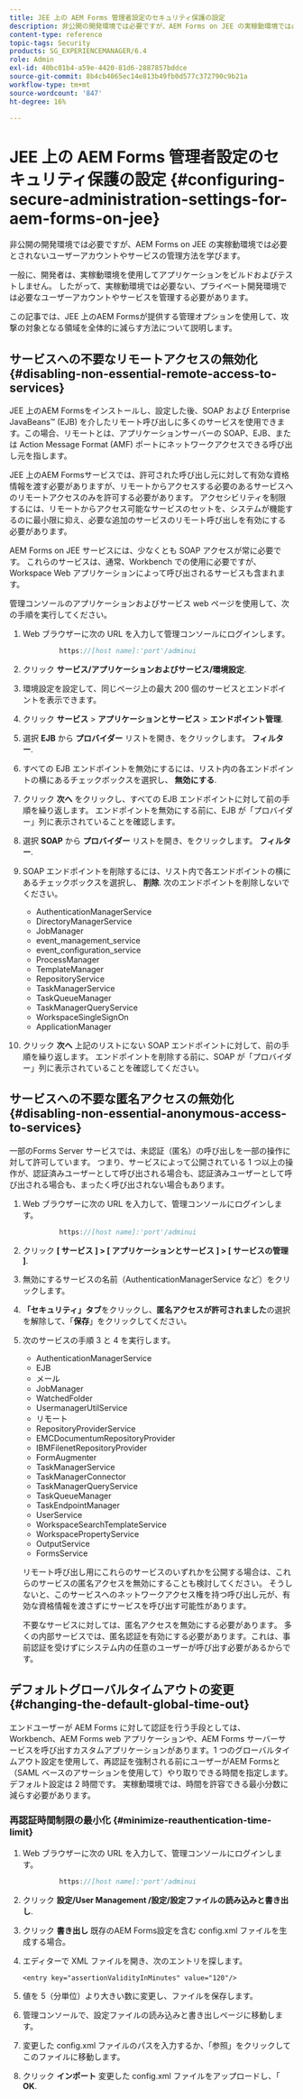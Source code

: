 ```yaml
---
title: JEE 上の AEM Forms 管理者設定のセキュリティ保護の設定
description: 非公開の開発環境では必要ですが、AEM Forms on JEE の実稼動環境では必要とされないユーザーアカウントやサービスの管理方法を学びます。
content-type: reference
topic-tags: Security
products: SG_EXPERIENCEMANAGER/6.4
role: Admin
exl-id: 40bc01b4-a59e-4420-81d6-2887857bddce
source-git-commit: 8b4cb4065ec14e813b49fb0d577c372790c9b21a
workflow-type: tm+mt
source-wordcount: '847'
ht-degree: 16%

---
```


# JEE 上の AEM Forms 管理者設定のセキュリティ保護の設定 {#configuring-secure-administration-settings-for-aem-forms-on-jee}

非公開の開発環境では必要ですが、AEM Forms on JEE の実稼動環境では必要とされないユーザーアカウントやサービスの管理方法を学びます。

一般に、開発者は、実稼動環境を使用してアプリケーションをビルドおよびテストしません。 したがって、実稼動環境では必要ない、プライベート開発環境では必要なユーザーアカウントやサービスを管理する必要があります。

この記事では、JEE 上のAEM Formsが提供する管理オプションを使用して、攻撃の対象となる領域を全体的に減らす方法について説明します。

## サービスへの不要なリモートアクセスの無効化 {#disabling-non-essential-remote-access-to-services}

JEE 上のAEM Formsをインストールし、設定した後、SOAP および Enterprise JavaBeans™ (EJB) を介したリモート呼び出しに多くのサービスを使用できます。この場合、リモートとは、アプリケーションサーバーの SOAP、EJB、または Action Message Format (AMF) ポートにネットワークアクセスできる呼び出し元を指します。

JEE 上のAEM Formsサービスでは、許可された呼び出し元に対して有効な資格情報を渡す必要がありますが、リモートからアクセスする必要のあるサービスへのリモートアクセスのみを許可する必要があります。 アクセシビリティを制限するには、リモートからアクセス可能なサービスのセットを、システムが機能するのに最小限に抑え、必要な追加のサービスのリモート呼び出しを有効にする必要があります。

AEM Forms on JEE サービスには、少なくとも SOAP アクセスが常に必要です。 これらのサービスは、通常、Workbench での使用に必要ですが、Workspace Web アプリケーションによって呼び出されるサービスも含まれます。

管理コンソールのアプリケーションおよびサービス web ページを使用して、次の手順を実行してください。

1. Web ブラウザーに次の URL を入力して管理コンソールにログインします。

   ```java
            https://[host name]:'port'/adminui
   ```

1. クリック **サービス/アプリケーションおよびサービス/環境設定**.
1. 環境設定を設定して、同じページ上の最大 200 個のサービスとエンドポイントを表示できます。
1. クリック **サービス** > **アプリケーションとサービス** > **エンドポイント管理**.
1. 選択 **EJB** から **プロバイダー** リストを開き、をクリックします。 **フィルター**.
1. すべての EJB エンドポイントを無効にするには、リスト内の各エンドポイントの横にあるチェックボックスを選択し、 **無効にする**.
1. クリック **次へ** をクリックし、すべての EJB エンドポイントに対して前の手順を繰り返します。 エンドポイントを無効にする前に、EJB が「プロバイダー」列に表示されていることを確認します。
1. 選択 **SOAP** から **プロバイダー** リストを開き、をクリックします。 **フィルター**.
1. SOAP エンドポイントを削除するには、リスト内で各エンドポイントの横にあるチェックボックスを選択し、 **削除**. 次のエンドポイントを削除しないでください。

   * AuthenticationManagerService
   * DirectoryManagerService
   * JobManager
   * event_management_service
   * event_configuration_service
   * ProcessManager
   * TemplateManager
   * RepositoryService
   * TaskManagerService
   * TaskQueueManager
   * TaskManagerQueryService
   * WorkspaceSingleSignOn
   * ApplicationManager

1. クリック **次へ** 上記のリストにない SOAP エンドポイントに対して、前の手順を繰り返します。 エンドポイントを削除する前に、SOAP が「プロバイダー」列に表示されていることを確認してください。

## サービスへの不要な匿名アクセスの無効化 {#disabling-non-essential-anonymous-access-to-services}

一部のForms Server サービスでは、未認証（匿名）の呼び出しを一部の操作に対して許可しています。 つまり、サービスによって公開されている 1 つ以上の操作が、認証済みユーザーとして呼び出される場合も、認証済みユーザーとして呼び出される場合も、まったく呼び出されない場合もあります。

1. Web ブラウザーに次の URL を入力して、管理コンソールにログインします。

   ```java
            https://[host name]:'port'/adminui
   ```

1. クリック **[ サービス ] > [ アプリケーションとサービス ] > [ サービスの管理 ]**.
1. 無効にするサービスの名前（AuthenticationManagerService など）をクリックします。
1. **「セキュリティ」タブ**&#x200B;をクリックし、**匿名アクセスが許可されました**&#x200B;の選択を解除して、「**保存**」をクリックしてください。
1. 次のサービスの手順 3 と 4 を実行します。

   * AuthenticationManagerService
   * EJB
   * メール
   * JobManager
   * WatchedFolder
   * UsermanagerUtilService
   * リモート
   * RepositoryProviderService
   * EMCDocumentumRepositoryProvider
   * IBMFilenetRepositoryProvider
   * FormAugmenter
   * TaskManagerService
   * TaskManagerConnector
   * TaskManagerQueryService
   * TaskQueueManager
   * TaskEndpointManager
   * UserService
   * WorkspaceSearchTemplateService
   * WorkspacePropertyService
   * OutputService
   * FormsService

   リモート呼び出し用にこれらのサービスのいずれかを公開する場合は、これらのサービスの匿名アクセスを無効にすることも検討してください。 そうしないと、このサービスへのネットワークアクセス権を持つ呼び出し元が、有効な資格情報を渡さずにサービスを呼び出す可能性があります。

   不要なサービスに対しては、匿名アクセスを無効にする必要があります。 多くの内部サービスでは、匿名認証を有効にする必要があります。これは、事前認証を受けずにシステム内の任意のユーザーが呼び出す必要があるからです。

## デフォルトグローバルタイムアウトの変更 {#changing-the-default-global-time-out}

エンドユーザーが AEM Forms に対して認証を行う手段としては、Workbench、AEM Forms web アプリケーションや、AEM Forms サーバーサービスを呼び出すカスタムアプリケーションがあります。1 つのグローバルタイムアウト設定を使用して、再認証を強制される前にユーザーがAEM Formsと（SAML ベースのアサーションを使用して）やり取りできる時間を指定します。 デフォルト設定は 2 時間です。 実稼動環境では、時間を許容できる最小分数に減らす必要があります。

### 再認証時間制限の最小化 {#minimize-reauthentication-time-limit}

1. Web ブラウザーに次の URL を入力して、管理コンソールにログインします。

   ```java
            https://[host name]:'port'/adminui
   ```

1. クリック **設定/User Management /設定/設定ファイルの読み込みと書き出し**.
1. クリック **書き出し** 既存のAEM Forms設定を含む config.xml ファイルを生成する場合。
1. エディターで XML ファイルを開き、次のエントリを探します。

   `<entry key="assertionValidityInMinutes" value="120"/>`

1. 値を 5（分単位）より大きい数に変更し、ファイルを保存します。
1. 管理コンソールで、設定ファイルの読み込みと書き出しページに移動します。
1. 変更した config.xml ファイルのパスを入力するか、「参照」をクリックしてこのファイルに移動します。
1. クリック **インポート** 変更した config.xml ファイルをアップロードし、「 **OK**.
